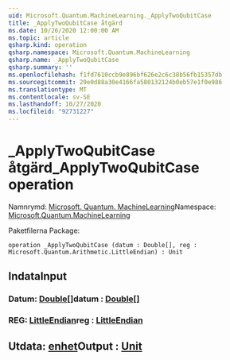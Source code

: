 ```yaml
---
uid: Microsoft.Quantum.MachineLearning._ApplyTwoQubitCase
title: _ApplyTwoQubitCase åtgärd
ms.date: 10/26/2020 12:00:00 AM
ms.topic: article
qsharp.kind: operation
qsharp.namespace: Microsoft.Quantum.MachineLearning
qsharp.name: _ApplyTwoQubitCase
qsharp.summary: ''
ms.openlocfilehash: f1fd7610ccb9e896bf626e2c6c38b56fb15357db
ms.sourcegitcommit: 29e0d88a30e4166fa580132124b0eb57e1f0e986
ms.translationtype: MT
ms.contentlocale: sv-SE
ms.lasthandoff: 10/27/2020
ms.locfileid: "92731227"
---
```

# <a name="_applytwoqubitcase-operation"></a><span data-ttu-id="70b78-102">_ApplyTwoQubitCase åtgärd</span><span class="sxs-lookup"><span data-stu-id="70b78-102">_ApplyTwoQubitCase operation</span></span>

<span data-ttu-id="70b78-103">Namnrymd: [Microsoft. Quantum. MachineLearning](xref:Microsoft.Quantum.MachineLearning)</span><span class="sxs-lookup"><span data-stu-id="70b78-103">Namespace: [Microsoft.Quantum.MachineLearning](xref:Microsoft.Quantum.MachineLearning)</span></span>

<span data-ttu-id="70b78-104">Paketfilerna [](https://nuget.org/packages/)</span><span class="sxs-lookup"><span data-stu-id="70b78-104">Package: [](https://nuget.org/packages/)</span></span>




```qsharp
operation _ApplyTwoQubitCase (datum : Double[], reg : Microsoft.Quantum.Arithmetic.LittleEndian) : Unit
```


## <a name="input"></a><span data-ttu-id="70b78-105">Indata</span><span class="sxs-lookup"><span data-stu-id="70b78-105">Input</span></span>

### <a name="datum--double"></a><span data-ttu-id="70b78-106">Datum: [Double](xref:microsoft.quantum.lang-ref.double)[]</span><span class="sxs-lookup"><span data-stu-id="70b78-106">datum : [Double](xref:microsoft.quantum.lang-ref.double)[]</span></span>




### <a name="reg--littleendian"></a><span data-ttu-id="70b78-107">REG: [LittleEndian](xref:Microsoft.Quantum.Arithmetic.LittleEndian)</span><span class="sxs-lookup"><span data-stu-id="70b78-107">reg : [LittleEndian](xref:Microsoft.Quantum.Arithmetic.LittleEndian)</span></span>





## <a name="output--unit"></a><span data-ttu-id="70b78-108">Utdata: [enhet](xref:microsoft.quantum.lang-ref.unit)</span><span class="sxs-lookup"><span data-stu-id="70b78-108">Output : [Unit](xref:microsoft.quantum.lang-ref.unit)</span></span>

